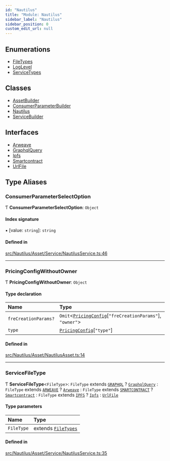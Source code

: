 ```yaml
---
id: "Nautilus"
title: "Module: Nautilus"
sidebar_label: "Nautilus"
sidebar_position: 0
custom_edit_url: null
---
```


## Enumerations

- [FileTypes](../enums/Nautilus.FileTypes.md)
- [LogLevel](../enums/Nautilus.LogLevel.md)
- [ServiceTypes](../enums/Nautilus.ServiceTypes.md)

## Classes

- [AssetBuilder](../classes/Nautilus.AssetBuilder.md)
- [ConsumerParameterBuilder](../classes/Nautilus.ConsumerParameterBuilder.md)
- [Nautilus](../classes/Nautilus.Nautilus.md)
- [ServiceBuilder](../classes/Nautilus.ServiceBuilder.md)

## Interfaces

- [Arweave](../interfaces/Nautilus.Arweave.md)
- [GraphqlQuery](../interfaces/Nautilus.GraphqlQuery.md)
- [Ipfs](../interfaces/Nautilus.Ipfs.md)
- [Smartcontract](../interfaces/Nautilus.Smartcontract.md)
- [UrlFile](../interfaces/Nautilus.UrlFile.md)

## Type Aliases

### ConsumerParameterSelectOption

Ƭ **ConsumerParameterSelectOption**: `Object`

#### Index signature

▪ [value: `string`]: `string`

#### Defined in

[src/Nautilus/Asset/Service/NautilusService.ts:46](https://github.com/deltaDAO/nautilus/blob/e517813/src/Nautilus/Asset/Service/NautilusService.ts#L46)

___

### PricingConfigWithoutOwner

Ƭ **PricingConfigWithoutOwner**: `Object`

#### Type declaration

| Name | Type |
| :------ | :------ |
| `freCreationParams?` | `Omit`<[`PricingConfig`](../interfaces/types.PricingConfig.md)[``"freCreationParams"``], ``"owner"``\> |
| `type` | [`PricingConfig`](../interfaces/types.PricingConfig.md)[``"type"``] |

#### Defined in

[src/Nautilus/Asset/NautilusAsset.ts:14](https://github.com/deltaDAO/nautilus/blob/e517813/src/Nautilus/Asset/NautilusAsset.ts#L14)

___

### ServiceFileType

Ƭ **ServiceFileType**<`FileType`\>: `FileType` extends [`GRAPHQL`](../enums/Nautilus.FileTypes.md#graphql) ? [`GraphqlQuery`](../interfaces/Nautilus.GraphqlQuery.md) : `FileType` extends [`ARWEAVE`](../enums/Nautilus.FileTypes.md#arweave) ? [`Arweave`](../interfaces/Nautilus.Arweave.md) : `FileType` extends [`SMARTCONTRACT`](../enums/Nautilus.FileTypes.md#smartcontract) ? [`Smartcontract`](../interfaces/Nautilus.Smartcontract.md) : `FileType` extends [`IPFS`](../enums/Nautilus.FileTypes.md#ipfs) ? [`Ipfs`](../interfaces/Nautilus.Ipfs.md) : [`UrlFile`](../interfaces/Nautilus.UrlFile.md)

#### Type parameters

| Name | Type |
| :------ | :------ |
| `FileType` | extends [`FileTypes`](../enums/Nautilus.FileTypes.md) |

#### Defined in

[src/Nautilus/Asset/Service/NautilusService.ts:35](https://github.com/deltaDAO/nautilus/blob/e517813/src/Nautilus/Asset/Service/NautilusService.ts#L35)

